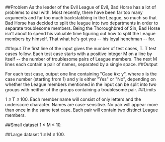 ##Problem
As the leader of the Evil League of Evil, Bad Horse has a lot of problems to
deal with. Most recently, there have been far too many arguments and far too
much backstabbing in the League, so much so that Bad Horse has decided to split
the league into two departments in order to separate troublesome members. Being
the Thoroughbred of Sin, Bad Horse isn't about to spend his valuable time
figuring out how to split the League members by himself. That what he's got you
-- his loyal henchman -- for.

##Input
The first line of the input gives the number of test cases, T. T test cases
follow. Each test case starts with a positive integer M on a line by itself --
the number of troublesome pairs of League members. The next M lines each contain
a pair of names, separated by a single space.
##Output

For each test case, output one line containing "Case #x: y", where x is the case
number (starting from 1) and y is either "Yes" or "No", depending on whether the
League members mentioned in the input can be split into two groups with neither
of the groups containing a troublesome pair.
##Limits

1 ≤ T ≤ 100.
Each member name will consist of only letters and the underscore character.
Names are case-sensitive.
No pair will appear more than once in the same test case.
Each pair will contain two distinct League members.

##Small dataset
1 ≤ M ≤ 10.

##Large dataset
1 ≤ M ≤ 100.
